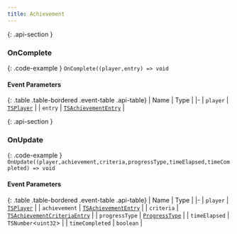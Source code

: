 ```yaml
---
title: Achievement
---
```







{: .api-section }
### OnComplete




{: .code-example }
`OnComplete((player,entry) => void`
#### Event Parameters

{: .table .table-bordered .event-table .api-table}
| Name | Type |
|-
| `player` | [`TSPlayer`](../classes/TSPlayer) |
| `entry` | [`TSAchievementEntry`](../classes/TSAchievementEntry) |

{: .api-section }
### OnUpdate




{: .code-example }
`OnUpdate((player,achievement,criteria,progressType,timeElapsed,timeCompleted) => void`
#### Event Parameters

{: .table .table-bordered .event-table .api-table}
| Name | Type |
|-
| `player` | [`TSPlayer`](../classes/TSPlayer) |
| `achievement` | [`TSAchievementEntry`](../classes/TSAchievementEntry) |
| `criteria` | [`TSAchievementCriteriaEntry`](../classes/TSAchievementCriteriaEntry) |
| `progressType` | [`ProgressType`](../enums/ProgressType) |
| `timeElapsed` | `TSNumber`<`uint32`\> |
| `timeCompleted` | `boolean` |
